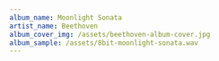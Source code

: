 ```yaml
---
album_name: Moonlight Sonata
artist_name: Beethoven
album_cover_img: /assets/beethoven-album-cover.jpg
album_sample: /assets/8bit-moonlight-sonata.wav
---
```

